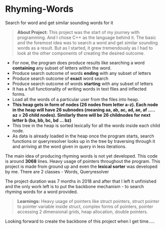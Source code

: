# Rhyming-Words
Search for word and get similar sounding words for it

>**About Project:** This project was the start of my journey with programming. And I chose C++ as the language behind it. The basic and the foremost idea was to search a word and get similar sounding words as a result. But as I started, it grew tremendously as I had to look at the other components of creating the desired outcome. 
 - For now, the program does produce results like searching a word **containing** any subset of letters within the word.
 - Produce search outcome of words **ending** with any subset of letters
 - Produce search outcome of **exact** word search
 - Produce search outcome of words **starting** with any subset of letters
 - It has a full functionality of writing words in text files and inflected forms.
 - Load all the words of a particular user from the files into heap.
 - **This heap gets in form of nodes (26 nodes from letter a-z). Each node in the heap will have 26 subnodes (meaning aa, ab, ac, ad, ae, af ..... az = 26      child nodes). Similarly there will be 26 childnodes for next letter b (ba, bb, bc, bd ... bz)**
 - This tree in the heap is sorted lexically for all the words inside each child node.
 - As data is already loaded in the heap once the program starts, search functions or queryresolver looks up in the tree by traversing through it and          arriving at the word given in query in less iterations.
 
  The main idea of producing rhyming words is not yet developed. This code is around **3068** lines. Heavy usage of pointers throughout the program. This     project is made from ground up and even the **lexical sorter** was developed by me. There are 2 classes -  Words, Queryresolver
  
  The project duration was 7 months in 2018 and after that I left it unfinished and the only work left is to put the backbone mechanism - to search rhyming   words for a word provided.
  
  >**Learnings:** Heavy usage of pointers like struct pointers, struct pointer to pointer variable inside struct, complex forms of pointers, pointer accessing 2 dimensional grids, heap allocation, double pointers.
  
  Looking forward to create the backbone of this project when I get time.....



